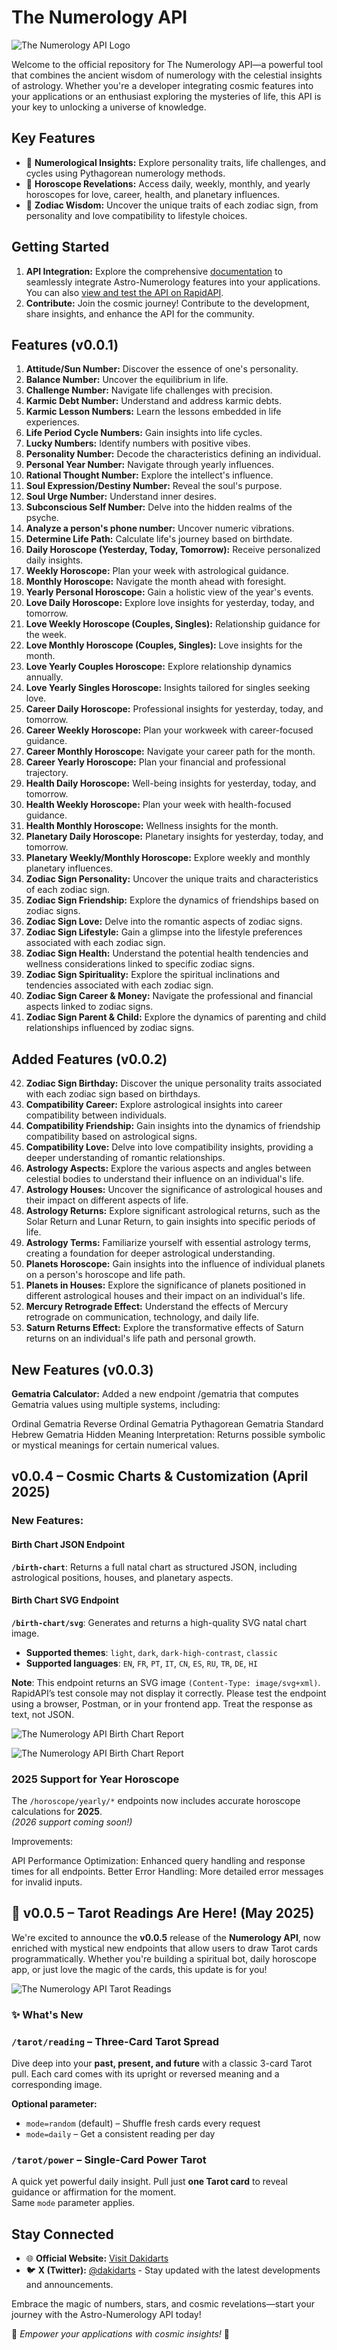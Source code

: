 # The Numerology API

![The Numerology API Logo](https://res.cloudinary.com/ds64xs2lp/image/upload/v1731447994/numerologyAPIDevTo_trjxbj.jpg)

Welcome to the official repository for The Numerology API—a powerful tool that combines the ancient wisdom of numerology with the celestial insights of astrology. Whether you're a developer integrating cosmic features into your applications or an enthusiast exploring the mysteries of life, this API is your key to unlocking a universe of knowledge.

## Key Features

- 🌌 **Numerological Insights:** Explore personality traits, life challenges, and cycles using Pythagorean numerology methods.
- 🌠 **Horoscope Revelations:** Access daily, weekly, monthly, and yearly horoscopes for love, career, health, and planetary influences.
- 🌟 **Zodiac Wisdom:** Uncover the unique traits of each zodiac sign, from personality and love compatibility to lifestyle choices.

## Getting Started

1. **API Integration:** Explore the comprehensive [documentation](https://dakidarts.com/showcase/the-numerology-api/) to seamlessly integrate Astro-Numerology features into your applications. You can also [view and test the API on RapidAPI](https://rapidapi.com/kidddevs/api/the-numerology-api).
2. **Contribute:** Join the cosmic journey! Contribute to the development, share insights, and enhance the API for the community.

## Features (v0.0.1)

1. **Attitude/Sun Number:** Discover the essence of one's personality.
2. **Balance Number:** Uncover the equilibrium in life.
3. **Challenge Number:** Navigate life challenges with precision.
4. **Karmic Debt Number:** Understand and address karmic debts.
5. **Karmic Lesson Numbers:** Learn the lessons embedded in life experiences.
6. **Life Period Cycle Numbers:** Gain insights into life cycles.
7. **Lucky Numbers:** Identify numbers with positive vibes.
8. **Personality Number:** Decode the characteristics defining an individual.
9. **Personal Year Number:** Navigate through yearly influences.
10. **Rational Thought Number:** Explore the intellect's influence.
11. **Soul Expression/Destiny Number:** Reveal the soul's purpose.
12. **Soul Urge Number:** Understand inner desires.
13. **Subconscious Self Number:** Delve into the hidden realms of the psyche.
14. **Analyze a person's phone number:** Uncover numeric vibrations.
15. **Determine Life Path:** Calculate life's journey based on birthdate.
16. **Daily Horoscope (Yesterday, Today, Tomorrow):** Receive personalized daily insights.
17. **Weekly Horoscope:** Plan your week with astrological guidance.
18. **Monthly Horoscope:** Navigate the month ahead with foresight.
19. **Yearly Personal Horoscope:** Gain a holistic view of the year's events.
20. **Love Daily Horoscope:** Explore love insights for yesterday, today, and tomorrow.
21. **Love Weekly Horoscope (Couples, Singles):** Relationship guidance for the week.
22. **Love Monthly Horoscope (Couples, Singles):** Love insights for the month.
23. **Love Yearly Couples Horoscope:** Explore relationship dynamics annually.
24. **Love Yearly Singles Horoscope:** Insights tailored for singles seeking love.
25. **Career Daily Horoscope:** Professional insights for yesterday, today, and tomorrow.
26. **Career Weekly Horoscope:** Plan your workweek with career-focused guidance.
27. **Career Monthly Horoscope:** Navigate your career path for the month.
28. **Career Yearly Horoscope:** Plan your financial and professional trajectory.
29. **Health Daily Horoscope:** Well-being insights for yesterday, today, and tomorrow.
30. **Health Weekly Horoscope:** Plan your week with health-focused guidance.
31. **Health Monthly Horoscope:** Wellness insights for the month.
32. **Planetary Daily Horoscope:** Planetary insights for yesterday, today, and tomorrow.
33. **Planetary Weekly/Monthly Horoscope:** Explore weekly and monthly planetary influences.
34. **Zodiac Sign Personality:** Uncover the unique traits and characteristics of each zodiac sign.
35. **Zodiac Sign Friendship:** Explore the dynamics of friendships based on zodiac signs.
36. **Zodiac Sign Love:** Delve into the romantic aspects of zodiac signs.
37. **Zodiac Sign Lifestyle:** Gain a glimpse into the lifestyle preferences associated with each zodiac sign.
38. **Zodiac Sign Health:** Understand the potential health tendencies and wellness considerations linked to specific zodiac signs.
39. **Zodiac Sign Spirituality:** Explore the spiritual inclinations and tendencies associated with each zodiac sign.
40. **Zodiac Sign Career & Money:** Navigate the professional and financial aspects linked to zodiac signs.
41. **Zodiac Sign Parent & Child:** Explore the dynamics of parenting and child relationships influenced by zodiac signs.

## Added Features (v0.0.2)

42. **Zodiac Sign Birthday:** Discover the unique personality traits associated with each zodiac sign based on birthdays.
43. **Compatibility Career:** Explore astrological insights into career compatibility between individuals.
44. **Compatibility Friendship:** Gain insights into the dynamics of friendship compatibility based on astrological signs.
45. **Compatibility Love:** Delve into love compatibility insights, providing a deeper understanding of romantic relationships.
46. **Astrology Aspects:** Explore the various aspects and angles between celestial bodies to understand their influence on an individual's life.
47. **Astrology Houses:** Uncover the significance of astrological houses and their impact on different aspects of life.
48. **Astrology Returns:** Explore significant astrological returns, such as the Solar Return and Lunar Return, to gain insights into specific periods of life.
49. **Astrology Terms:** Familiarize yourself with essential astrology terms, creating a foundation for deeper astrological understanding.
50. **Planets Horoscope:** Gain insights into the influence of individual planets on a person's horoscope and life path.
51. **Planets in Houses:** Explore the significance of planets positioned in different astrological houses and their impact on an individual's life.
52. **Mercury Retrograde Effect:** Understand the effects of Mercury retrograde on communication, technology, and daily life.
53. **Saturn Returns Effect:** Explore the transformative effects of Saturn returns on an individual's life path and personal growth.

## New Features (v0.0.3)

**Gematria Calculator:** Added a new endpoint /gematria that computes Gematria values using multiple systems, including:

Ordinal Gematria
Reverse Ordinal Gematria
Pythagorean Gematria
Standard Hebrew Gematria
Hidden Meaning Interpretation: Returns possible symbolic or mystical meanings for certain numerical values.

## v0.0.4 – Cosmic Charts & Customization (April 2025)

### New Features:

#### Birth Chart JSON Endpoint  
**`/birth-chart`**: Returns a full natal chart as structured JSON, including astrological positions, houses, and planetary aspects.

#### Birth Chart SVG Endpoint  
**`/birth-chart/svg`**: Generates and returns a high-quality SVG natal chart image.

- **Supported themes**: `light`, `dark`, `dark-high-contrast`, `classic`  
- **Supported languages**: `EN`, `FR`, `PT`, `IT`, `CN`, `ES`, `RU`, `TR`, `DE`, `HI`

**Note**: This endpoint returns an SVG image `(Content-Type: image/svg+xml)`. RapidAPI’s test console may not display it correctly. Please test the endpoint using a browser, Postman, or in your frontend app. Treat the response as text, not JSON.

![The Numerology API Birth Chart Report](https://res.cloudinary.com/ds64xs2lp/image/upload/v1743891562/birth-chart-report-classic_ti0gjr.jpg)

![The Numerology API Birth Chart Report](https://res.cloudinary.com/ds64xs2lp/image/upload/v1743891566/birth-chart-report-dark_azr2sm.jpg)

### 2025 Support for Year Horoscope  
The `/horoscope/yearly/*` endpoints now includes accurate horoscope calculations for **2025**.  
*(2026 support coming soon!)*

Improvements:

API Performance Optimization: Enhanced query handling and response times for all endpoints.
Better Error Handling: More detailed error messages for invalid inputs.

## 🔮 v0.0.5 – Tarot Readings Are Here! (May 2025)

We're excited to announce the **v0.0.5** release of the **Numerology API**, now enriched with mystical new endpoints that allow users to draw Tarot cards programmatically. Whether you're building a spiritual bot, daily horoscope app, or just love the magic of the cards, this update is for you!

![The Numerology API Tarot Readings](https://res.cloudinary.com/ds64xs2lp/image/upload/v1746950049/Tarot-Reading_waanny.png)

### ✨ What's New

### `/tarot/reading` – Three-Card Tarot Spread  
Dive deep into your **past, present, and future** with a classic 3-card Tarot pull. Each card comes with its upright or reversed meaning and a corresponding image.

**Optional parameter:**
- `mode=random` (default) – Shuffle fresh cards every request  
- `mode=daily` – Get a consistent reading per day

### `/tarot/power` – Single-Card Power Tarot  
A quick yet powerful daily insight. Pull just **one Tarot card** to reveal guidance or affirmation for the moment.  
Same `mode` parameter applies.

## Stay Connected

- 🌐 **Official Website:** [Visit Dakidarts](https://dakidarts.com/api/the-numerology-api/)
- 🐦 **X (Twitter):** [@dakidarts](https://x.com/dakidarts/) - Stay updated with the latest developments and announcements.

Embrace the magic of numbers, stars, and cosmic revelations—start your journey with the Astro-Numerology API today!

🚀 *Empower your applications with cosmic insights!* 🚀
